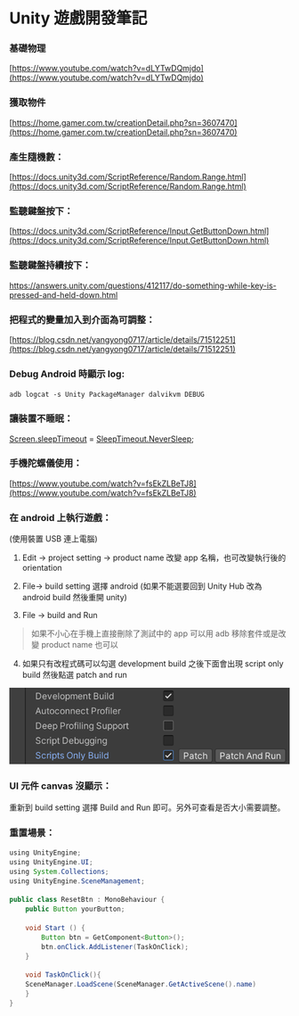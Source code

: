 # Unity 遊戲開發筆記

### 基礎物理

[https://www.youtube.com/watch?v=dLYTwDQmjdo](https://www.youtube.com/watch?v=dLYTwDQmjdo)

### 獲取物件

[https://home.gamer.com.tw/creationDetail.php?sn=3607470](https://home.gamer.com.tw/creationDetail.php?sn=3607470)

### 產生隨機數：

[https://docs.unity3d.com/ScriptReference/Random.Range.html](https://docs.unity3d.com/ScriptReference/Random.Range.html)

### 監聽鍵盤按下：

[https://docs.unity3d.com/ScriptReference/Input.GetButtonDown.html](https://docs.unity3d.com/ScriptReference/Input.GetButtonDown.html)

### 監聽鍵盤持續按下：

https://answers.unity.com/questions/412117/do-something-while-key-is-pressed-and-held-down.html

### 把程式的變量加入到介面為可調整：

[https://blog.csdn.net/yangyong0717/article/details/71512251](https://blog.csdn.net/yangyong0717/article/details/71512251)

### Debug Android 時顯示 log:

`adb logcat -s Unity PackageManager dalvikvm DEBUG`

### 讓裝置不睡眠：

[Screen.sleepTimeout](https://docs.unity3d.com/ScriptReference/Screen-sleepTimeout.html) = [SleepTimeout.NeverSleep](https://docs.unity3d.com/ScriptReference/SleepTimeout.NeverSleep.html);

### 手機陀螺儀使用：

[https://www.youtube.com/watch?v=fsEkZLBeTJ8](https://www.youtube.com/watch?v=fsEkZLBeTJ8)

### 在 android 上執行遊戲：

\(使用裝置 USB 連上電腦\)

1. Edit -&gt; project setting -&gt; product name 改變 app 名稱，也可改變執行後的 orientation

2. File-&gt; build setting 選擇 android \(如果不能選要回到 Unity Hub 改為 android build 然後重開 unity\)

3. File -&gt; build and Run

> 如果不小心在手機上直接刪除了測試中的 app 可以用 adb 移除套件或是改變 product name 也可以

4. 如果只有改程式碼可以勾選 development build 之後下面會出現 script only build 然後點選 patch and run

![](.gitbook/assets/jie-tu-20210619-shang-wu-10.12.04.png)

  


### UI 元件 canvas 沒顯示： 

重新到 build setting 選擇 Build and Run 即可。另外可查看是否大小需要調整。

### 重置場景：

```java
using UnityEngine;
using UnityEngine.UI;
using System.Collections;
using UnityEngine.SceneManagement;

public class ResetBtn : MonoBehaviour {
	public Button yourButton;

	void Start () {
		Button btn = GetComponent<Button>();
		btn.onClick.AddListener(TaskOnClick);
	}

	void TaskOnClick(){
    SceneManager.LoadScene(SceneManager.GetActiveScene().name)
	}
}
```

